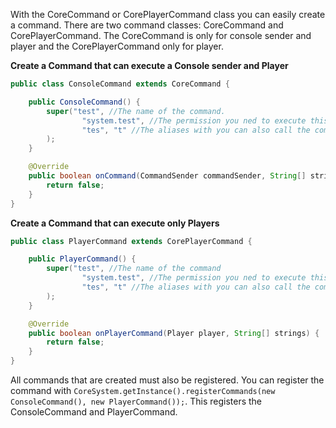 With the CoreCommand or CorePlayerCommand class you can easily create a command.
There are two command classes: CoreCommand and CorePlayerCommand. 
The CoreCommand is only for console sender and player and the CorePlayerCommand only for player.

**Create a Command that can execute a Console sender and Player**
```java
public class ConsoleCommand extends CoreCommand {

    public ConsoleCommand() {
        super("test", //The name of the command.
                "system.test", //The permission you ned to execute this command.
                "tes", "t" //The aliases with you can also call the command.
        );
    }

    @Override
    public boolean onCommand(CommandSender commandSender, String[] strings) {
        return false;
    }
}
```

**Create a Command that can execute only Players**
```java
public class PlayerCommand extends CorePlayerCommand {

    public PlayerCommand() {
        super("test", //The name of the command
                "system.test", //The permission you ned to execute this command
                "tes", "t" //The aliases with you can also call the command
        );
    }

    @Override
    public boolean onPlayerCommand(Player player, String[] strings) {
        return false;
    }
}
```

All commands that are created must also be registered.
You can register the command with `CoreSystem.getInstance().registerCommands(new ConsoleCommand(), new PlayerCommand());`.
This registers the ConsoleCommand and PlayerCommand.
